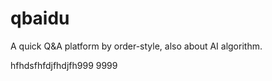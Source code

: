 # qbaidu
A quick Q&amp;A platform by order-style, also about AI algorithm.

hfhdsfhfdjfhdjfh999 9999
